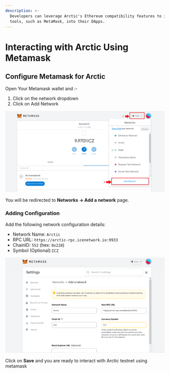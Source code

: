 ```yaml
---
description: >-
  Developers can leverage Arctic's Ethereum compatibility features to integrate
  tools, such as MetaMask, into their DApps.
---
```


# Interacting with Arctic Using Metamask

## Configure Metamask for Arctic

Open Your Metamask wallet and :-

1. Click on the network dropdown
2. Click on Add Network

![](../../.gitbook/assets/metaArc1.png)

You will be redirected to **Networks -> Add a network** page.

### Adding Configuration

Add the following network configuration details:

* Network Name: `Arctic`
* RPC URL: `https://arctic-rpc.icenetwork.io:9933`
* ChainID: `552` (hex: `0x228`)
* Symbol (Optional):`ICZ`

![](<../../.gitbook/assets/image (6) (2) (1).png>)

Click on **Save** and you are ready to interact with Arctic testnet using metamask
